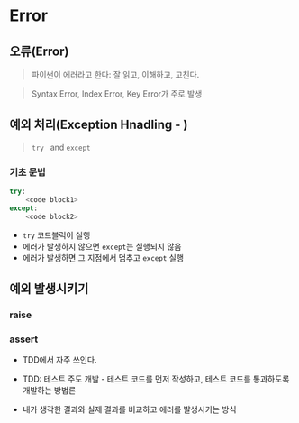 # Error



## 오류(Error)

> 파이썬이 에러라고 한다: 잘 읽고, 이해하고, 고친다.

> Syntax Error, Index Error, Key Error가 주로 발생



## 예외 처리(Exception Hnadling - )

> `try ` and  `except`

### 기초 문법

```python
try:
    <code block1>
except:
    <code block2>
```

- `try` 코드블럭이 실행
- 에러가 발생하지 않으면 `except`는 실행되지 않음
- 에러가 발생하면 그 지점에서 멈추고 `except`  실행



## 예외 발생시키기

### raise

### assert

- TDD에서 자주 쓰인다.

- TDD: 테스트 주도 개발 - 테스트 코드를 먼저 작성하고, 테스트 코드를 통과하도록 개발하는 방법론

- 내가 생각한 결과와 실제 결과를 비교하고 에러를 발생시키는 방식